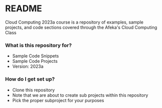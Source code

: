# README #

Cloud Computing 2023a course is a repository of examples, sample projects, and code sections covered through the Afeka's Cloud Computing Class

### What is this repository for? ###

* Sample Code Snippets
* Sample Code Projects
* Version: 2023a

### How do I get set up? ###

* Clone this repository
* Note that we are about to create sub projects within this repository
* Pick the proper subproject for your purposes